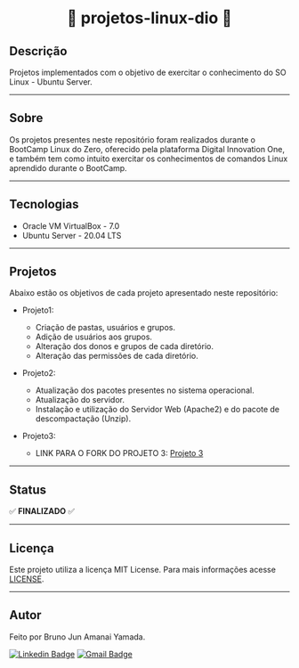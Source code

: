 <h1 align="center">🐧 projetos-linux-dio 🐧</h1> 

## Descrição

Projetos implementados com o objetivo de exercitar o conhecimento do SO Linux - Ubuntu Server.

***

## Sobre 

Os projetos presentes neste repositório foram realizados durante o BootCamp Linux do Zero, oferecido pela plataforma Digital Innovation One, e também tem como intuito exercitar os conhecimentos de comandos Linux aprendido durante o BootCamp.

***

## Tecnologias

* Oracle VM VirtualBox - 7.0
* Ubuntu Server - 20.04 LTS

***

## Projetos

Abaixo estão os objetivos de cada projeto apresentado neste repositório:

* Projeto1:
	* Criação de pastas, usuários e grupos.
	* Adição de usuários aos grupos.
	* Alteração dos donos e grupos de cada diretório.
	* Alteração das permissões de cada diretório.

* Projeto2:
	* Atualização dos pacotes presentes no sistema operacional.
	* Atualização do servidor.
	* Instalação e utilização do Servidor Web (Apache2) e do pacote de descompactação (Unzip).

* Projeto3:
	* LINK PARA O FORK DO PROJETO 3: <a href="https://github.com/BrunoJun/linux-docker-dio">Projeto 3</a>

***

## Status

:white_check_mark: **FINALIZADO** :white_check_mark:

***

## Licença

Este projeto utiliza a licença MIT License. Para mais informações acesse <a href="https://github.com/BrunoJun/projetos-linux-dio/blob/main/LICENSE">LICENSE</a>.

***

## Autor

Feito por Bruno Jun Amanai Yamada.

[![Linkedin Badge](https://img.shields.io/badge/-BrunoJun-blue?style=flat-square&logo=Linkedin&logoColor=white&link=https://www.linkedin.com/in/brunojun//)](https://www.linkedin.com/in/brunojun/) [![Gmail Badge](https://img.shields.io/badge/-brunojun7@gmail.com-c14438?style=flat-square&logo=Gmail&logoColor=white&link=mailto:brunojun7@gmail.com)](mailto:brunojun7@gmail.com)
